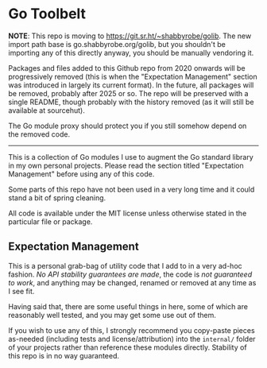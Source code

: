 Go Toolbelt
===========

**NOTE**: This repo is moving to https://git.sr.ht/~shabbyrobe/golib. The new import path
base is go.shabbyrobe.org/golib, but you shouldn't be importing any of this directly
anyway, you should be manually vendoring it.

Packages and files added to this Github repo from 2020 onwards will be progressively
removed (this is when the "Expectation Management" section was introduced in largely its
current format). In the future, all packages will be removed, probably after 2025 or so.
The repo will be preserved with a single README, though probably with the history removed
(as it will still be available at sourcehut).

The Go module proxy should protect you if you still somehow depend on the removed code.

---

This is a collection of Go modules I use to augment the Go standard library in
my own personal projects. Please read the section titled "Expectation
Management" before using any of this code.

Some parts of this repo have not been used in a very long time and it could
stand a bit of spring cleaning.

All code is available under the MIT license unless otherwise stated in the
particular file or package.


## Expectation Management

This is a personal grab-bag of utility code that I add to in a very ad-hoc
fashion. *No API stability guarantees are made*, the code is *not guaranteed to
work*, and anything may be changed, renamed or removed at any time as I see fit.

Having said that, there are some useful things in here, some of which are
reasonably well tested, and you may get some use out of them.

If you wish to use any of this, I strongly recommend you copy-paste pieces
as-needed (including tests and license/attribution) into the `internal/` folder
of your projects rather than reference these modules directly. Stability of this
repo is in no way guaranteed.
